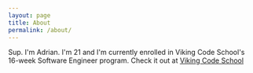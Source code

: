 ```yaml
---
layout: page
title: About
permalink: /about/
---
```


Sup. I'm Adrian. I'm 21 and I'm currently enrolled in Viking Code School's 16-week Software Engineer program. Check it out at  <a href='https://www.vikingcodeschool.com/'>Viking Code School</a>